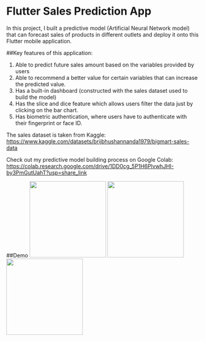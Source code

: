 # Flutter Sales Prediction App
In this project, I built a predictive model (Artificial Neural Network model) that can forecast sales of products in different outlets and deploy it onto this Flutter mobile application.

##Key features of this application:
1. Able to predict future sales amount based on the variables provided by users
2. Able to recommend a better value for certain variables that can increase the predicted value.
3. Has a built-in dashboard (constructed with the sales dataset used to build the model)
4. Has the slice and dice feature which allows users filter the data just by clicking on the bar chart.
5. Has biometric authentication, where users have to authenticate with their fingerprint or face ID.

The sales dataset is taken from Kaggle:
https://www.kaggle.com/datasets/brijbhushannanda1979/bigmart-sales-data

Check out my predictive model building process on Google Colab:
https://colab.research.google.com/drive/1DD0cg_5P1H6PlvwhJHI-by3PmGutUahT?usp=share_link

##Demo 
<img src="https://user-images.githubusercontent.com/58215046/212112585-f6d0c94a-9431-4760-b944-fceb9611dfe1.gif" width="200"/> <img src="https://user-images.githubusercontent.com/58215046/212112600-e7928235-4ec1-45a9-85a6-a300c407e587.gif" width="200"/> <img src="https://user-images.githubusercontent.com/58215046/212112615-4ff1ac92-8fe3-4c38-af8a-4062636aaba0.gif" width="200"/> 
